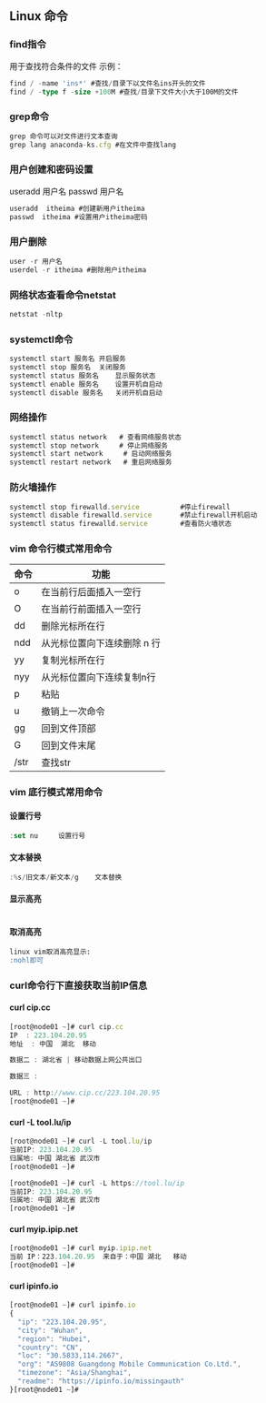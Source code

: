 ## Linux 命令



### find指令
用于查找符合条件的文件
示例：

``` sql
find / -name 'ins*' #查找/目录下以文件名ins开头的文件 
find / -type f -size +100M #查找/目录下文件大小大于100M的文件
```



### grep命令
``` javascript
grep 命令可以对文件进行文本查询
grep lang anaconda-ks.cfg #在文件中查找lang
```



### 用户创建和密码设置

useradd 用户名
passwd  用户名

```  javascript
useradd  itheima #创建新用户itheima
passwd  itheima #设置用户itheima密码
```





### 用户删除
``` javascript
user -r 用户名
userdel -r itheima #删除用户itheima
```



### 网络状态查看命令netstat
``` javascript
netstat -nltp
```



### systemctl命令

``` javascript
systemctl start 服务名	开启服务
systemctl stop 服务名	关闭服务
systemctl status 服务名	显示服务状态
systemctl enable 服务名	设置开机自启动
systemctl disable 服务名	关闭开机自启动
```



### 网络操作

``` javascript
systemctl status network   # 查看网络服务状态 
systemctl stop network     # 停止网络服务
systemctl start network     # 启动网络服务
systemctl restart network   # 重启网络服务
```



### 防火墙操作
``` javascript
systemctl stop firewalld.service          #停止firewall
systemctl disable firewalld.service       #禁止firewall开机启动
systemctl status firewalld.service        #查看防火墙状态
```





### vim 命令行模式常用命令

| 命令 | 功能                        |
| ---- | --------------------------- |
| o    | 在当前行后面插入一空行      |
| O    | 在当前行前面插入一空行      |
| dd   | 删除光标所在行              |
| ndd  | 从光标位置向下连续删除 n 行 |
| yy   | 复制光标所在行              |
| nyy  | 从光标位置向下连续复制n行   |
| p    | 粘贴                        |
| u    | 撤销上一次命令              |
| gg   | 回到文件顶部                |
| G    | 回到文件末尾                |
| /str | 查找str                     |



### vim 底行模式常用命令

#### 设置行号

``` javascript
:set nu 	设置行号
```



#### 文本替换

``` javascript
:%s/旧文本/新文本/g	 文本替换
```



#### 显示高亮

``` sql

```



#### 取消高亮

``` sql
linux vim取消高亮显示:
:nohl即可
```



### curl命令行下直接获取当前IP信息



#### curl cip.cc

``` javascript
[root@node01 ~]# curl cip.cc
IP	: 223.104.20.95
地址	: 中国  湖北  移动

数据二	: 湖北省 | 移动数据上网公共出口

数据三	: 

URL	: http://www.cip.cc/223.104.20.95
[root@node01 ~]# 

```



#### curl -L tool.lu/ip

``` javascript
[root@node01 ~]# curl -L tool.lu/ip
当前IP: 223.104.20.95
归属地: 中国 湖北省 武汉市
[root@node01 ~]# 

[root@node01 ~]# curl -L https://tool.lu/ip
当前IP: 223.104.20.95
归属地: 中国 湖北省 武汉市
[root@node01 ~]# 


```



#### curl myip.ipip.net

``` javascript
[root@node01 ~]# curl myip.ipip.net
当前 IP：223.104.20.95  来自于：中国 湖北   移动
[root@node01 ~]# 

```



#### curl ipinfo.io

``` javascript
[root@node01 ~]# curl ipinfo.io
{
  "ip": "223.104.20.95",
  "city": "Wuhan",
  "region": "Hubei",
  "country": "CN",
  "loc": "30.5833,114.2667",
  "org": "AS9808 Guangdong Mobile Communication Co.Ltd.",
  "timezone": "Asia/Shanghai",
  "readme": "https://ipinfo.io/missingauth"
}[root@node01 ~]# 

```



